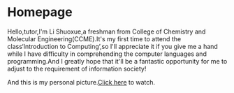 # Homepage
Hello,tutor,I'm Li Shuoxue,a freshman from College of Chemistry and Molecular Engineering(CCME).It's my first time to attend the class‘Introduction to Computing’,so I'll appreciate it if you give me a hand while I have difficulty in comprehending the computer languages and programming.And I greatly hope that it'll be a fantastic opportunity for me to adjust to the requirement of information society!

And this is my personal picture.[Click here](https://github.com/LiShuoxue/homepage/blob/master/336430848101466561.jpg) to watch.
